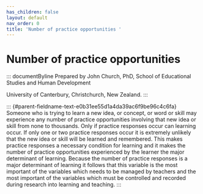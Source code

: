 ```yaml
---
has_children: false
layout: default
nav_order: 0
title: 'Number of practice opportunities '
---
```

# Number of practice opportunities 


::: documentByline
Prepared by John Church, PhD, School of Educational Studies and Human
Development

University of Canterbury, Christchurch, New Zealand.
:::

::: {#parent-fieldname-text-e0b31ee55d1a4da39ac6f9be96c4c6fa}
Someone who is trying to learn a new idea, or concept, or word or skill
may experience any number of practice opportunities involving that new
idea or skill from none to thousands. Only if practice responses occur
can learning occur. If only one or two practice responses occur it is
extremely unlikely that the new idea or skill will be learned and
remembered. This makes practice responses a necessary condition for
learning and it makes the number of practice opportunities experienced
by the learner the major determinant of learning. Because the number of
practice responses is a major determinant of learning it follows that
this variable is the most important of the variables which needs to be
managed by teachers and the most important of the variables which must
be controlled and recorded during research into learning and teaching.
:::
